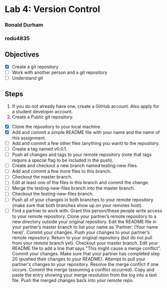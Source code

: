 # Lab 4: Version Control

### Ronald Durham
### rodu4835

## Objectives
 - [x] Create a git repository
 - [ ] Work with another person and a git repository
 - [ ] Understand git

## Steps
1. If you do not already have one, create a GitHub account. Also apply for a student developer account.
2. Create a Public git repository.
 - [x] Clone the repository to your local machine.
 - [x] Add and commit a simple README file with your name and the name of this assignment. 
 - [ ] Add and commit a few other files (anything you want) to the repository. 
 - [ ] Create a tag named v0.0.1.
 - [ ] Push all changes and tags to your remote repository (note that tags require a special flag to be included in the push).
 - [ ] Create and checkout a new branch named testing-new-files.
 - [ ] Add and commit a few more files to this branch.
 - [ ] Checkout the master branch.
 - [ ] Edit at least one of the files in this branch and commit the change.
 - [ ] Merge the testing-new-files branch into the master branch.
 - [ ] Checkout the testing-new-files branch.
 - [ ] Push all of your changes in both branches to your remote repository (make sure that both branches show up on your remotes host).
 - [ ] Find a partner to work with.
Grant this person/these people write access to your remote repository.
Clone your partner’s remote repository to a new directory outside your original repository.
Edit the README file in your partner’s master branch to list your name as 'Partner: (Your name here)'.
Commit your changes.
Push your changes to your partner’s remote repository.
Return to your original repository (but do not pull from your remote branch yet).
Checkout your master branch.
Edit your README file to add a line that says "This might cause a merge conflict".
Commit your changes.
Make sure that your partner has completed step 20 (pushed their changes to your README).
Attempt to pull your partner's changes to your repository.
Resolve the merge conflict if one occurs.
Commit the merge (assuming a conflict occurred).
Copy and paste the entry showing your merge resolution from the log into a text file.
Push the merged changes back into your remote repo.

